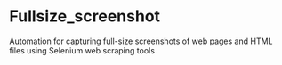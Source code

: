 # Fullsize_screenshot
Automation for capturing full-size screenshots of web pages and HTML files using Selenium web scraping tools
